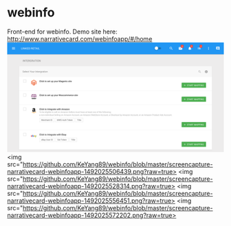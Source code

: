 # webinfo
Front-end for webinfo. Demo site here: http://www.narrativecard.com/webinfoapp/#/home
<img src="https://raw.githubusercontent.com/KeYang89/webinfo/master/Screen%20Shot%202017-04-12%20at%2014.31.03.png">
<img src="https://github.com/KeYang89/webinfo/blob/master/screencapture-narrativecard-webinfoapp-1492025506439.png?raw=true>
<img src="https://github.com/KeYang89/webinfo/blob/master/screencapture-narrativecard-webinfoapp-1492025528314.png?raw=true>
<img src="https://github.com/KeYang89/webinfo/blob/master/screencapture-narrativecard-webinfoapp-1492025556451.png?raw=true>
<img src="https://github.com/KeYang89/webinfo/blob/master/screencapture-narrativecard-webinfoapp-1492025572202.png?raw=true>
